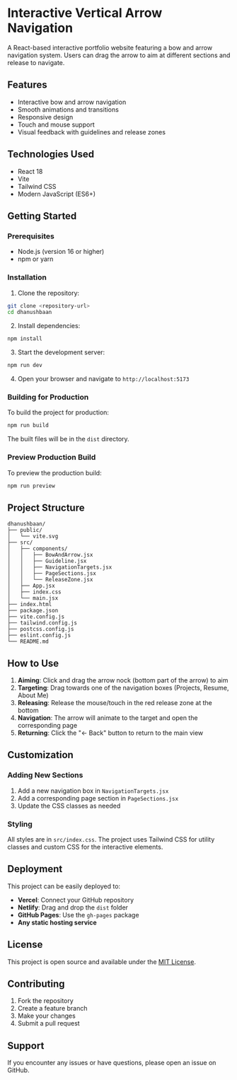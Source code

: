 # Interactive Vertical Arrow Navigation

A React-based interactive portfolio website featuring a bow and arrow navigation system. Users can drag the arrow to aim at different sections and release to navigate.

## Features

- Interactive bow and arrow navigation
- Smooth animations and transitions
- Responsive design
- Touch and mouse support
- Visual feedback with guidelines and release zones

## Technologies Used

- React 18
- Vite
- Tailwind CSS
- Modern JavaScript (ES6+)

## Getting Started

### Prerequisites

- Node.js (version 16 or higher)
- npm or yarn

### Installation

1. Clone the repository:

```bash
git clone <repository-url>
cd dhanushbaan
```

2. Install dependencies:

```bash
npm install
```

3. Start the development server:

```bash
npm run dev
```

4. Open your browser and navigate to `http://localhost:5173`

### Building for Production

To build the project for production:

```bash
npm run build
```

The built files will be in the `dist` directory.

### Preview Production Build

To preview the production build:

```bash
npm run preview
```

## Project Structure

```
dhanushbaan/
├── public/
│   └── vite.svg
├── src/
│   ├── components/
│   │   ├── BowAndArrow.jsx
│   │   ├── Guideline.jsx
│   │   ├── NavigationTargets.jsx
│   │   ├── PageSections.jsx
│   │   └── ReleaseZone.jsx
│   ├── App.jsx
│   ├── index.css
│   └── main.jsx
├── index.html
├── package.json
├── vite.config.js
├── tailwind.config.js
├── postcss.config.js
├── eslint.config.js
└── README.md
```

## How to Use

1. **Aiming**: Click and drag the arrow nock (bottom part of the arrow) to aim
2. **Targeting**: Drag towards one of the navigation boxes (Projects, Resume, About Me)
3. **Releasing**: Release the mouse/touch in the red release zone at the bottom
4. **Navigation**: The arrow will animate to the target and open the corresponding page
5. **Returning**: Click the "← Back" button to return to the main view

## Customization

### Adding New Sections

1. Add a new navigation box in `NavigationTargets.jsx`
2. Add a corresponding page section in `PageSections.jsx`
3. Update the CSS classes as needed

### Styling

All styles are in `src/index.css`. The project uses Tailwind CSS for utility classes and custom CSS for the interactive elements.

## Deployment

This project can be easily deployed to:

- **Vercel**: Connect your GitHub repository
- **Netlify**: Drag and drop the `dist` folder
- **GitHub Pages**: Use the `gh-pages` package
- **Any static hosting service**

## License

This project is open source and available under the [MIT License](LICENSE).

## Contributing

1. Fork the repository
2. Create a feature branch
3. Make your changes
4. Submit a pull request

## Support

If you encounter any issues or have questions, please open an issue on GitHub.
